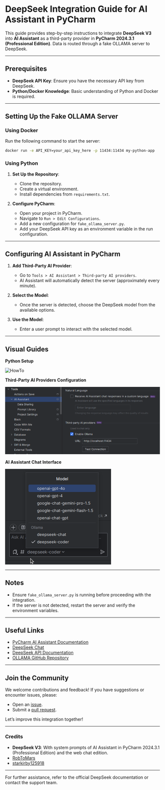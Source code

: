 # DeepSeek Integration Guide for AI Assistant in PyCharm

This guide provides step-by-step instructions to integrate **DeepSeek V3** into **AI Assistant** as a third-party provider in **PyCharm 2024.3.1 (Professional Edition)**. Data is routed through a fake OLLAMA server to DeepSeek.

---

## Prerequisites
- **DeepSeek API Key**: Ensure you have the necessary API key from DeepSeek.
- **Python/Docker Knowledge**: Basic understanding of Python and Docker is required.

---

## Setting Up the Fake OLLAMA Server

### Using Docker
Run the following command to start the server:
```bash
docker run -e API_KEY=your_api_key_here -p 11434:11434 my-python-app
```

### Using Python
1. **Set Up the Repository**:
    - Clone the repository.
    - Create a virtual environment.
    - Install dependencies from `requirements.txt`.

2. **Configure PyCharm**:
    - Open your project in PyCharm.
    - Navigate to `Run > Edit Configurations`.
    - Add a new configuration for `fake_ollama_server.py`.
    - Add your DeepSeek API key as an environment variable in the run configuration.

---

## Configuring AI Assistant in PyCharm

1. **Add Third-Party AI Provider**:
    - Go to `Tools > AI Assistant > Third-party AI providers`.
    - AI Assistant will automatically detect the server (approximately every minute).

2. **Select the Model**:
    - Once the server is detected, choose the DeepSeek model from the available options.

3. **Use the Model**:
    - Enter a user prompt to interact with the selected model.

---

## Visual Guides
**Python Setup**

![HowTo](resources/HowTo.gif)

**Third-Party AI Providers Configuration**

![Tools-AI_Assistant_Third-party_AI_providers](resources/Tools-AI_Assistant_Third-party_AI_providers.png)

**AI Assistant Chat Interface**

![AI_Assistant_Chat](resources/AI_Assistant_Chat.png)

---

## Notes
- Ensure `fake_ollama_server.py` is running before proceeding with the integration.
- If the server is not detected, restart the server and verify the environment variables.

---

## Useful Links
- [PyCharm AI Assistant Documentation](https://www.jetbrains.com/help/pycharm/ai-assistant.html)
- [DeepSeek Chat](https://chat.deepseek.com/)
- [DeepSeek API Documentation](https://api-docs.deepseek.com/)
- [OLLAMA GitHub Repository](https://github.com/ollama/ollama)

---

## Join the Community
We welcome contributions and feedback! If you have suggestions or encounter issues, please:
- Open an [issue](https://github.com/RobToMars/DeepSeek/issues).
- Submit a [pull request](https://github.com/RobToMars/DeepSeek/pulls).

Let’s improve this integration together!

---

### Credits
- **DeepSeek V3**: With system prompts of AI Assistant in PyCharm 2024.3.1 (Professional Edition) and the web chat edition.
- [RobToMars](https://github.com/RobToMars)
- [starkirby125918](https://github.com/starkirby125918)

---

For further assistance, refer to the official DeepSeek documentation or contact the support team.